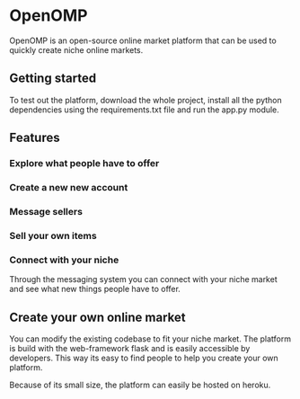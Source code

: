 # OpenOMP
OpenOMP is an open-source online market platform that can be used to quickly create niche online markets.

## Getting started
To test out the platform, download the whole project, install all the python dependencies using the requirements.txt file and run the app.py module.

## Features
### Explore what people have to offer


### Create a new new account


### Message sellers


### Sell your own items


### Connect with your niche
Through the messaging system you can connect with your niche market and see what new things people have to offer.

## Create your own online market
You can modify the existing codebase to fit your niche market. The platform is build with the web-framework flask and is easily accessible by developers. This way its easy to find people to help you create your own platform.

Because of its small size, the platform can easily be hosted on heroku.